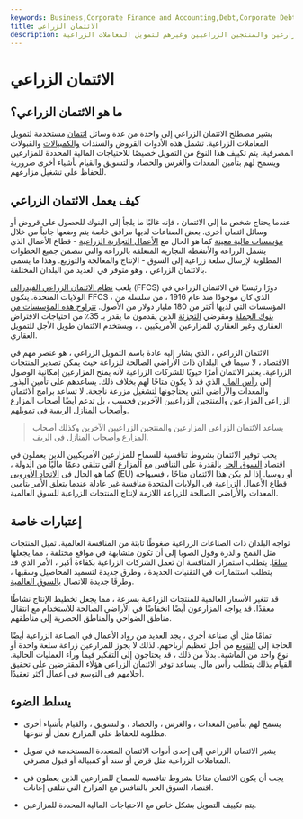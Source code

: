 ```yaml
---
keywords: Business,Corporate Finance and Accounting,Debt,Corporate Debt
title: الائتمان الزراعي
description: الائتمان الزراعي هو ائتمان خاص يقدم للمزارعين والمنتجين الزراعيين وغيرهم لتمويل المعاملات الزراعية.
---
```


# الائتمان الزراعي
## ما هو الائتمان الزراعي؟

يشير مصطلح الائتمان الزراعي إلى واحدة من عدة وسائل [ائتمان](/credit) مستخدمة لتمويل المعاملات الزراعية. تشمل هذه الأدوات القروض والسندات [والكمبيالات](/billofexchange) والقبولات المصرفية. يتم تكييف هذا النوع من التمويل خصيصًا للاحتياجات المالية المحددة للمزارعين ويسمح لهم بتأمين المعدات والغرس والحصاد والتسويق والقيام بأشياء أخرى ضرورية للحفاظ على تشغيل مزارعهم.

## كيف يعمل الائتمان الزراعي

عندما يحتاج شخص ما إلى الائتمان ، فإنه غالبًا ما يلجأ إلى البنوك للحصول على قروض أو وسائل ائتمان أخرى. بعض الصناعات لديها مرافق خاصة يتم وضعها جانباً من خلال [مؤسسات مالية معينة](/financialinstitution) كما هو الحال مع [الأعمال التجارية الزراعية](/agribusiness) - قطاع الأعمال الذي يشمل الزراعة والأنشطة التجارية المتعلقة بالزراعة والتي تتضمن جميع الخطوات المطلوبة لإرسال سلعة زراعية إلى السوق - الإنتاج والمعالجة والتوزيع. وهذا ما يسمى بالائتمان الزراعي ، وهو متوفر في العديد من البلدان المختلفة.

يلعب [نظام الائتمان الزراعي الفيدرالي](/ffcs) (FFCS) دورًا رئيسيًا في الائتمان الزراعي في الولايات المتحدة. يتكون FFCS ، الذي كان موجودًا منذ عام 1916 ، من سلسلة من المؤسسات التي لديها أكثر من 180 مليار دولار من الأصول. [تتراوح هذه المؤسسات من بنوك الجملة](/operating_expense) ومقرضي [التجزئة](/operating_expense) الذين يقدمون ما يقدر بـ 35٪ من احتياجات الاقتراض العقاري وغير العقاري للمزارعين الأمريكيين . ، ويستخدم الائتمان طويل الأجل للتمويل العقاري.

الائتمان الزراعي ، الذي يشار إليه عادة باسم التمويل الزراعي ، هو عنصر مهم في الاقتصاد ، لا سيما في البلدان ذات الأراضي الصالحة للزراعة حيث يمكن تصدير المنتجات الزراعية. يعتبر الائتمان أمرًا حيويًا للشركات الزراعية لأنه يمنح المزارعين إمكانية الوصول إلى [رأس المال](/capital) الذي قد لا يكون متاحًا لهم بخلاف ذلك. يساعدهم على تأمين البذور والمعدات والأراضي التي يحتاجونها لتشغيل مزرعة ناجحة. لا تساعد برامج الائتمان الزراعي المزارعين والمنتجين الزراعيين الآخرين فحسب ، بل تدعم أيضًا أصحاب المزارع وأصحاب المنازل الريفية في تمويلهم.

> يساعد الائتمان الزراعي المزارعين والمنتجين الزراعيين الآخرين وكذلك أصحاب المزارع وأصحاب المنازل في الريف.

>

يجب توفير الائتمان بشروط تنافسية للسماح للمزارعين الأمريكيين الذين يعملون في اقتصاد [السوق الحر](/freemarket) بالقدرة على التنافس مع المزارع التي تتلقى دعمًا ماليًا من الدولة ، كما هو الحال في [الاتحاد الأوروبي](/europeanunion) (EU) أو روسيا. إذا لم يكن هذا الائتمان متاحًا ، فسيواجه قطاع الأعمال الزراعية في الولايات المتحدة منافسة غير عادلة عندما يتعلق الأمر بتأمين المعدات والأراضي الصالحة للزراعة اللازمة لإنتاج المنتجات الزراعية للسوق العالمية.

## إعتبارات خاصة

تواجه البلدان ذات الصناعات الزراعية ضغوطًا ثابتة من المنافسة العالمية. تميل المنتجات مثل القمح والذرة وفول الصويا إلى أن تكون متشابهة في مواقع مختلفة ، مما يجعلها [سلعًا](/commodity). يتطلب استمرار المنافسة أن تعمل الشركات الزراعية بكفاءة أكبر ، الأمر الذي قد يتطلب استثمارات في التقنيات الجديدة ، وطرق جديدة لتسميد المحاصيل وسقيها ، وطرقًا جديدة للاتصال [بالسوق العالمية](/market).

قد تتغير الأسعار العالمية للمنتجات الزراعية بسرعة ، مما يجعل تخطيط الإنتاج نشاطًا معقدًا. قد يواجه المزارعون أيضًا انخفاضًا في الأراضي الصالحة للاستخدام مع انتقال مناطق الضواحي والمناطق الحضرية إلى مناطقهم.

تمامًا مثل أي صناعة أخرى ، يجد العديد من رواد الأعمال في الصناعة الزراعية أيضًا الحاجة إلى [التنويع](/diversification) من أجل تعظيم أرباحهم. لذلك لا يجوز للمزارعين زراعة سلعة واحدة أو نوع واحد من الماشية. بدلاً من ذلك ، قد يحتاجون إلى التفكير فيما وراء العمليات الحالية. القيام بذلك يتطلب رأس مال. يساعد توفر الائتمان الزراعي هؤلاء المقترضين على تحقيق أحلامهم في التوسع في أعمال أكثر تعقيدًا.

## يسلط الضوء

- يسمح لهم بتأمين المعدات ، والغرس ، والحصاد ، والتسويق ، والقيام بأشياء أخرى مطلوبة للحفاظ على المزارع تعمل أو تنوعها.

- يشير الائتمان الزراعي إلى إحدى أدوات الائتمان المتعددة المستخدمة في تمويل المعاملات الزراعية مثل قرض أو سند أو كمبيالة أو قبول مصرفي.

- يجب أن يكون الائتمان متاحًا بشروط تنافسية للسماح للمزارعين الذين يعملون في اقتصاد السوق الحر بالتنافس مع المزارع التي تتلقى إعانات.

- يتم تكييف التمويل بشكل خاص مع الاحتياجات المالية المحددة للمزارعين.

